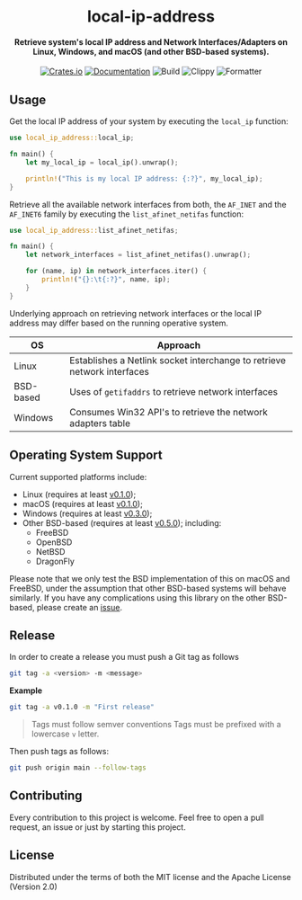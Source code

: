 <div>
  <h1 align="center">local-ip-address</h1>
  <h4 align="center">
    Retrieve system's local IP address and Network Interfaces/Adapters on
	Linux, Windows, and macOS (and other BSD-based systems).
  </h4>
</div>

<div align="center">

  [![Crates.io](https://img.shields.io/crates/v/local-ip-address.svg)](https://crates.io/crates/local-ip-address)
  [![Documentation](https://docs.rs/local-ip-address/badge.svg)](https://docs.rs/local-ip-address)
  ![Build](https://github.com/LeoBorai/local-ip-address/workflows/build/badge.svg)
  ![Clippy](https://github.com/LeoBorai/local-ip-address/workflows/clippy/badge.svg)
  ![Formatter](https://github.com/LeoBorai/local-ip-address/workflows/fmt/badge.svg)

</div>

## Usage

Get the local IP address of your system by executing the `local_ip` function:

```rust
use local_ip_address::local_ip;

fn main() {
    let my_local_ip = local_ip().unwrap();

    println!("This is my local IP address: {:?}", my_local_ip);
}
```

Retrieve all the available network interfaces from both, the `AF_INET` and
the `AF_INET6` family by executing the `list_afinet_netifas` function:

```rust
use local_ip_address::list_afinet_netifas;

fn main() {
    let network_interfaces = list_afinet_netifas().unwrap();

    for (name, ip) in network_interfaces.iter() {
        println!("{}:\t{:?}", name, ip);
    }
}
```

Underlying approach on retrieving network interfaces or the local IP address
may differ based on the running operative system.

OS | Approach
--- | ---
Linux | Establishes a Netlink socket interchange to retrieve network interfaces
BSD-based | Uses of `getifaddrs` to retrieve network interfaces
Windows | Consumes Win32 API's to retrieve the network adapters table

## Operating System Support

Current supported platforms include:
  - Linux (requires at least [v0.1.0](https://github.com/LeoBorai/local-ip-address/releases/tag/v0.1.0));
  - macOS (requires at least [v0.1.0](https://github.com/LeoBorai/local-ip-address/releases/tag/v0.1.0));
  - Windows (requires at least [v0.3.0](https://github.com/LeoBorai/local-ip-address/releases/tag/v0.3.0));
  - Other BSD-based (requires at least [v0.5.0](https://github.com/LeoBorai/local-ip-address/releases/tag/v0.5.0)); including:
    - FreeBSD
    - OpenBSD
    - NetBSD
    - DragonFly

Please note that we only test the BSD implementation of this on macOS and FreeBSD, under the assumption that other BSD-based systems will behave similarly.  If you have any complications using this library on the other BSD-based, please create an [issue](https://github.com/LeoBorai/local-ip-address/issues).

## Release

In order to create a release you must push a Git tag as follows

```sh
git tag -a <version> -m <message>
```

**Example**

```sh
git tag -a v0.1.0 -m "First release"
```

> Tags must follow semver conventions
> Tags must be prefixed with a lowercase `v` letter.

Then push tags as follows:

```sh
git push origin main --follow-tags
```

## Contributing

Every contribution to this project is welcome. Feel free to open a pull request,
an issue or just by starting this project.

## License

Distributed under the terms of both the MIT license and the Apache License (Version 2.0)
